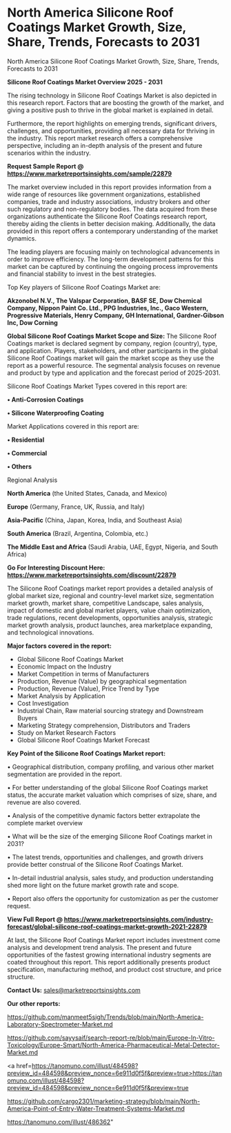 # North America Silicone Roof Coatings Market Growth, Size, Share, Trends, Forecasts to 2031
North America Silicone Roof Coatings Market Growth, Size, Share, Trends, Forecasts to 2031

<Strong> Silicone Roof Coatings Market Overview 2025 - 2031</strong>

The rising technology in Silicone Roof Coatings Market is also depicted in this research report. Factors that are boosting the growth of the market, and giving a positive push to thrive in the global market is explained in detail.

Furthermore, the report highlights on emerging trends, significant drivers, challenges, and opportunities, providing all necessary data for thriving in the industry. This report market research offers a comprehensive perspective, including an in-depth analysis of the present and future scenarios within the industry.

<strong>Request Sample Report @ <a href=https://www.marketreportsinsights.com/sample/22879>https://www.marketreportsinsights.com/sample/22879</a></strong>

The market overview included in this report provides information from a wide range of resources like government organizations, established companies, trade and industry associations, industry brokers and other such regulatory and non-regulatory bodies. The data acquired from these organizations authenticate the Silicone Roof Coatings research report, thereby aiding the clients in better decision making. Additionally, the data provided in this report offers a contemporary understanding of the market dynamics.

The leading players are focusing mainly on technological advancements in order to improve efficiency. The long-term development patterns for this market can be captured by continuing the ongoing process improvements and financial stability to invest in the best strategies.

Top Key players of Silicone Roof Coatings Market are:

<strong>Akzonobel N.V., The Valspar Corporation, BASF SE, Dow Chemical Company, Nippon Paint Co. Ltd., PPG Industries, Inc., Gaco Western, Progressive Materials, Henry Company, GH International, Gardner-Gibson Inc, Dow Corning</strong>

<strong><b>Global Silicone Roof Coatings Market Scope and Size:</b></strong>
The Silicone Roof Coatings market is declared segment by company, region (country), type, and application. Players, stakeholders, and other participants in the global Silicone Roof Coatings market will gain the market scope as they use the report as a powerful resource. The segmental analysis focuses on revenue and product by type and application and the forecast period of 2025-2031.

Silicone Roof Coatings Market Types covered in this report are:

<strong>• Anti-Corrosion Coatings

• Silicone Waterproofing Coating</strong>

Market Applications covered in this report are:

<strong>• Residential

• Commercial

• Others</strong> 

Regional Analysis

<strong>North America</strong> (the United States, Canada, and Mexico)

<strong>Europe</strong> (Germany, France, UK, Russia, and Italy)

<strong>Asia-Pacific</strong> (China, Japan, Korea, India, and Southeast Asia)

<strong>South America</strong> (Brazil, Argentina, Colombia, etc.)

<strong>The Middle East and Africa</strong> (Saudi Arabia, UAE, Egypt, Nigeria, and South Africa)

<strong>Go For Interesting Discount Here: <a href=https://www.marketreportsinsights.com/discount/22879>https://www.marketreportsinsights.com/discount/22879</a></strong>

The Silicone Roof Coatings market report provides a detailed analysis of global market size, regional and country-level market size, segmentation market growth, market share, competitive Landscape, sales analysis, impact of domestic and global market players, value chain optimization, trade regulations, recent developments, opportunities analysis, strategic market growth analysis, product launches, area marketplace expanding, and technological innovations.

<strong><b>Major factors covered in the report:</b></strong>
<ul>
  <li>Global Silicone Roof Coatings Market </li>
  <li>Economic Impact on the Industry</li>
  <li>Market Competition in terms of Manufacturers</li>
  <li>Production, Revenue (Value) by geographical segmentation</li>
  <li>Production, Revenue (Value), Price Trend by Type</li>
  <li>Market Analysis by Application</li>
  <li>Cost Investigation</li>
  <li>Industrial Chain, Raw material sourcing strategy and Downstream Buyers</li>
  <li>Marketing Strategy comprehension, Distributors and Traders</li>
  <li>Study on Market Research Factors</li>
  <li>Global Silicone Roof Coatings Market Forecast</li>
</ul>

<strong><b>Key Point of the Silicone Roof Coatings Market report:</b></strong>

• Geographical distribution, company profiling, and various other market segmentation are provided in the report.

• For better understanding of the global Silicone Roof Coatings market status, the accurate market valuation which comprises of size, share, and revenue are also covered.

• Analysis of the competitive dynamic factors better extrapolate the complete market overview

• What will be the size of the emerging Silicone Roof Coatings market in 2031?

• The latest trends, opportunities and challenges, and growth drivers provide better construal of the Silicone Roof Coatings Market.

• In-detail industrial analysis, sales study, and production understanding shed more light on the future market growth rate and scope.

• Report also offers the opportunity for customization as per the customer request.

<strong><b>View Full Report @ <a href=https://www.marketreportsinsights.com/industry-forecast/global-silicone-roof-coatings-market-growth-2021-22879>https://www.marketreportsinsights.com/industry-forecast/global-silicone-roof-coatings-market-growth-2021-22879</a></b></strong>


At last, the Silicone Roof Coatings Market report includes investment come analysis and development trend analysis. The present and future opportunities of the fastest growing international industry segments are coated throughout this report. This report additionally presents product specification, manufacturing method, and product cost structure, and price structure.

<strong>Contact Us:</strong>
sales@marketreportsinsights.com

<strong>Our other reports:</strong>

<a href=https://github.com/manmeet5sigh/Trends/blob/main/North-America-Laboratory-Spectrometer-Market.md>https://github.com/manmeet5sigh/Trends/blob/main/North-America-Laboratory-Spectrometer-Market.md</a>

<a href=https://github.com/sayysaif/search-report-re/blob/main/Europe-In-Vitro-Toxicology/Europe-Smart/North-America-Pharmaceutical-Metal-Detector-Market.md>https://github.com/sayysaif/search-report-re/blob/main/Europe-In-Vitro-Toxicology/Europe-Smart/North-America-Pharmaceutical-Metal-Detector-Market.md</a>

<a href=https://tanomuno.com/illust/484598?preview_id=484598&preview_nonce=6e911d0f5f&preview=true>https://tanomuno.com/illust/484598?preview_id=484598&preview_nonce=6e911d0f5f&preview=true</a>

<a href=https://github.com/cargo2301/marketing-strategy/blob/main/North-America-Point-of-Entry-Water-Treatment-Systems-Market.md>https://github.com/cargo2301/marketing-strategy/blob/main/North-America-Point-of-Entry-Water-Treatment-Systems-Market.md</a>

<a href=https://tanomuno.com/illust/486362>https://tanomuno.com/illust/486362</a>"
